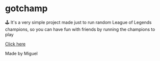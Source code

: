 # gotchamp

🕹 It's a very simple project made just to run random League of Legends champions, so you can have fun with friends by running the champions to play

<a href="https://gotchamp.netlify.app/" target="_blank">Click here</a>

Made by Miguel
